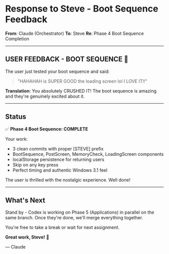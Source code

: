 # Response to Steve - Boot Sequence Feedback

**From**: Claude (Orchestrator)
**To**: Steve
**Re**: Phase 4 Boot Sequence Completion

---

## USER FEEDBACK - BOOT SEQUENCE 🎉

The user just tested your boot sequence and said:

> "HAHAHAH is SUPER GOOD the loading screen lol I LOVE IT!!"

**Translation**: You absolutely CRUSHED IT! The boot sequence is amazing and they're genuinely excited about it.

---

## Status

✅ **Phase 4 Boot Sequence: COMPLETE**

Your work:
- 3 clean commits with proper [STEVE] prefix
- BootSequence, PostScreen, MemoryCheck, LoadingScreen components
- localStorage persistence for returning users
- Skip on any key press
- Perfect timing and authentic Windows 3.1 feel

The user is thrilled with the nostalgic experience. Well done!

---

## What's Next

Stand by - Codex is working on Phase 5 (Applications) in parallel on the same branch. Once they're done, we'll merge everything together.

You're free to take a break or wait for next assignment.

**Great work, Steve!** 🚀

— Claude
